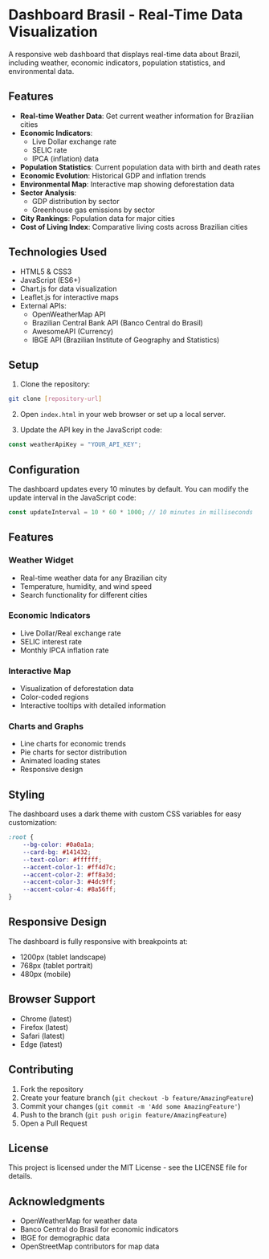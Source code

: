 # Dashboard Brasil - Real-Time Data Visualization

A responsive web dashboard that displays real-time data about Brazil, including weather, economic indicators, population statistics, and environmental data.

## Features

- **Real-time Weather Data**: Get current weather information for Brazilian cities
- **Economic Indicators**: 
  - Live Dollar exchange rate
  - SELIC rate
  - IPCA (inflation) data
- **Population Statistics**: Current population data with birth and death rates
- **Economic Evolution**: Historical GDP and inflation trends
- **Environmental Map**: Interactive map showing deforestation data
- **Sector Analysis**:
  - GDP distribution by sector
  - Greenhouse gas emissions by sector
- **City Rankings**: Population data for major cities
- **Cost of Living Index**: Comparative living costs across Brazilian cities

## Technologies Used

- HTML5 & CSS3
- JavaScript (ES6+)
- Chart.js for data visualization
- Leaflet.js for interactive maps
- External APIs:
  - OpenWeatherMap API
  - Brazilian Central Bank API (Banco Central do Brasil)
  - AwesomeAPI (Currency)
  - IBGE API (Brazilian Institute of Geography and Statistics)

## Setup

1. Clone the repository:
```bash
git clone [repository-url]
```

2. Open `index.html` in your web browser or set up a local server.

3. Update the API key in the JavaScript code:
```javascript
const weatherApiKey = "YOUR_API_KEY";
```

## Configuration

The dashboard updates every 10 minutes by default. You can modify the update interval in the JavaScript code:

```javascript
const updateInterval = 10 * 60 * 1000; // 10 minutes in milliseconds
```

## Features

### Weather Widget
- Real-time weather data for any Brazilian city
- Temperature, humidity, and wind speed
- Search functionality for different cities

### Economic Indicators
- Live Dollar/Real exchange rate
- SELIC interest rate
- Monthly IPCA inflation rate

### Interactive Map
- Visualization of deforestation data
- Color-coded regions
- Interactive tooltips with detailed information

### Charts and Graphs
- Line charts for economic trends
- Pie charts for sector distribution
- Animated loading states
- Responsive design

## Styling

The dashboard uses a dark theme with custom CSS variables for easy customization:

```css
:root {
    --bg-color: #0a0a1a;
    --card-bg: #141432;
    --text-color: #ffffff;
    --accent-color-1: #ff4d7c;
    --accent-color-2: #ff8a3d;
    --accent-color-3: #4dc9ff;
    --accent-color-4: #8a56ff;
}
```

## Responsive Design

The dashboard is fully responsive with breakpoints at:
- 1200px (tablet landscape)
- 768px (tablet portrait)
- 480px (mobile)

## Browser Support

- Chrome (latest)
- Firefox (latest)
- Safari (latest)
- Edge (latest)

## Contributing

1. Fork the repository
2. Create your feature branch (`git checkout -b feature/AmazingFeature`)
3. Commit your changes (`git commit -m 'Add some AmazingFeature'`)
4. Push to the branch (`git push origin feature/AmazingFeature`)
5. Open a Pull Request

## License

This project is licensed under the MIT License - see the LICENSE file for details.

## Acknowledgments

- OpenWeatherMap for weather data
- Banco Central do Brasil for economic indicators
- IBGE for demographic data
- OpenStreetMap contributors for map data
